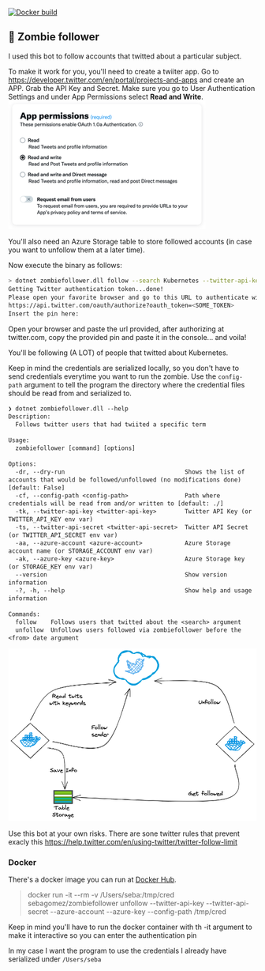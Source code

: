 [![Docker build](https://github.com/sebagomez/zombiefollower/actions/workflows/docker-build.yml/badge.svg)](https://github.com/sebagomez/zombiefollower/actions/workflows/docker-build.yml)

## 🧟 Zombie follower

I used this bot to follow accounts that twitted about a particular subject.

To make it work for you, you'll need to create a twiiter app. Go to https://developer.twitter.com/en/portal/projects-and-apps and create an APP. Grab the API Key and Secret. Make sure you go to User Authentication Settings and under App Permissions select **Read and Write**.  
![](./res/twitter-permissions.png)

You'll also need an Azure Storage table to store followed accounts (in case you want to unfollow them at a later time).

Now execute the binary as follows:
```bash
> dotnet zombiefollower.dll follow --search Kubernetes --twitter-api-key <twitter-api-key> --twitter-api-secret <twitter-api-secret> --azure-account <azure-account> --azure-key <azure-key> 
Getting Twitter authentication token...done!
Please open your favorite browser and go to this URL to authenticate with Twitter:
https://api.twitter.com/oauth/authorize?oauth_token=<SOME_TOKEN>
Insert the pin here:
```

Open your browser and paste the url provided, after authorizing at twitter.com, copy the provided pin and paste it in the console... and voila!

You'll be following (A LOT) of people that twitted about Kubernetes.

Keep in mind the credentials are serialized locally, so you don't have to send credentials everytime you want to run the zombie. Use the `config-path` argument to tell the program the directory where the credential files should be read from and serialized to.

```
❯ dotnet zombiefollower.dll --help
Description:
  Follows twitter users that had twiited a specific term

Usage:
  zombiefollower [command] [options]

Options:
  -dr, --dry-run                                  Shows the list of accounts that would be followed/unfollowed (no modifications done) [default: False]
  -cf, --config-path <config-path>                Path where credentials will be read from and/or written to [default: ./]
  -tk, --twitter-api-key <twitter-api-key>        Twitter API Key (or TWITTER_API_KEY env var)
  -ts, --twitter-api-secret <twitter-api-secret>  Twitter API Secret (or TWITTER_API_SECRET env var)
  -aa, --azure-account <azure-account>            Azure Storage account name (or STORAGE_ACCOUNT env var)
  -ak, --azure-key <azure-key>                    Azure Storage key (or STORAGE_KEY env var)
  --version                                       Show version information
  -?, -h, --help                                  Show help and usage information

Commands:
  follow    Follows users that twitted about the <search> argument
  unfollow  Unfollows users followed via zombiefollower before the <from> date argument
```

![](./res/arch.png)

Use this bot at your own risks. There are sone twitter rules that prevent exacly this https://help.twitter.com/en/using-twitter/twitter-follow-limit

### Docker

There's a docker image you can run at [Docker Hub](https://hub.docker.com/repository/docker/sebagomez/zombiefollower).

> docker run -it --rm -v /Users/seba:/tmp/cred sebagomez/zombiefollower unfollow --twitter-api-key <twitter-api-key> --twitter-api-secret <twitter-api-secret> --azure-account <azure-account> --azure-key <azure-key> --config-path /tmp/cred 

Keep in mind you'll have to run the docker container with th -it argument to make it interactive so you can enter the authentication pin

In my case I want the program to use the credentials I already have serialized under `/Users/seba`

